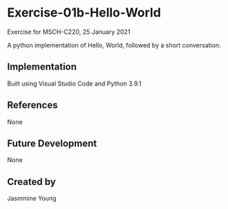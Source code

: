 

# Exercise-01b-Hello-World
Exercise for MSCH-C220, 25 January 2021

A python implementation of Hello, World, followed by a short conversation.

## Implementation
Built using Visual Studio Code and Python 3.9.1

## References
None

## Future Development
None

## Created by 
Jasmmine Young

